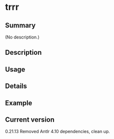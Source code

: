 # trrr

## Summary

(No description.)

## Description

## Usage

## Details

## Example

## Current version

0.21.13 Removed Antlr 4.10 dependencies, clean up.
